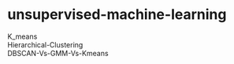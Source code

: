 # unsupervised-machine-learning
K_means <br>
Hierarchical-Clustering<br>
DBSCAN-Vs-GMM-Vs-Kmeans<br>
